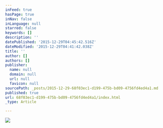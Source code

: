 ```yaml
---
inFeed: true
hasPage: true
inNav: false
inLanguage: null
starred: false
keywords: []
description: ''
datePublished: '2015-12-29T04:45:42.516Z'
dateModified: '2015-12-29T04:41:42.038Z'
title: ''
author: []
authors: []
publisher:
  name: null
  domain: null
  url: null
  favicon: null
sourcePath: _posts/2015-12-29-68f03ec1-d199-475b-bd09-4756fd4ed4a1.md
published: true
url: 68f03ec1-d199-475b-bd09-4756fd4ed4a1/index.html
_type: Article

---
```

![](https://the-grid-user-content.s3-us-west-2.amazonaws.com/28b3d879-a705-467a-a245-2e39739b6ead.png)